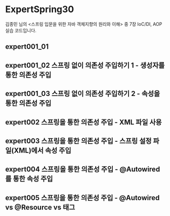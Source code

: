 # ExpertSpring30
김종민 님의 &lt;스프링 입문을 위한 자바 객체지향의 원리와 이해> 중 7장 IoC/DI, AOP 실습 코드입니다.

## expert001_01


## expert001_02 스프링 없이 의존성 주입하기 1 - 생성자를 통한 의존성 주입


## expert001_03 스프링 없이 의존성 주입하기 2 - 속성을 통한 의존성 주입


## expert002 스프링을 통한 의존성 주입 - XML 파일 사용


## expert003 스프링을 통한 의존성 주입 - 스프링 설정 파일(XML)에서 속성 주입


## expert004 스프링을 통한 의존성 주입 - @Autowired를 통한 속성 주입


## expert005 스프링을 통한 의존성 주입 - @Autowired vs @Resource vs <property> 태그 
